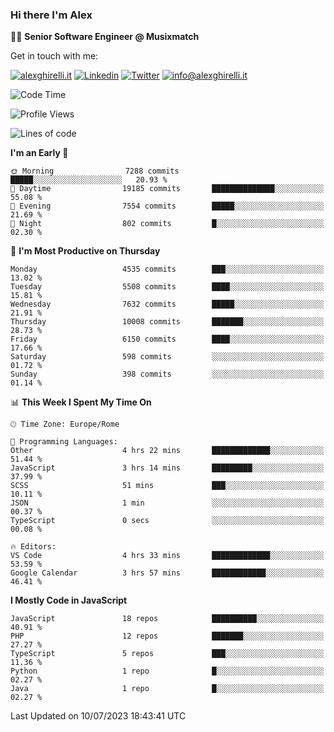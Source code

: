 ### Hi there I'm Alex

👨‍💻 __Senior Software Engineer @ Musixmatch__

Get in touch with me:

[![alexghirelli.it](https://img.shields.io/static/v1?label=alexghirelli.it&message=%20&color=red&logo=&style=flat-square&logoColor=white)](https://www.alexghirelli.it/)
[![Linkedin](https://img.shields.io/static/v1?label=Linkedin&message=%20&color=blue&logo=Linkedin&style=flat-square&logoColor=white)](https://linkedin.com/in/alexghirelli)
[![Twitter](https://img.shields.io/static/v1?label=Twitter&message=%20&color=blue&logo=Twitter&style=flat-square&logoColor=white)](https://twitter.com/alexGhirelli)
[![info@alexghirelli.it](https://img.shields.io/static/v1?label=info@alexghirelli.it&message=%20&color=red&logo=gmail&style=flat-square&logoColor=white)](mailto:info@alexghirelli.it)

<!--START_SECTION:waka-->
![Code Time](http://img.shields.io/badge/Code%20Time-7%2C477%20hrs%2011%20mins-blue)

![Profile Views](http://img.shields.io/badge/Profile%20Views-2-blue)

![Lines of code](https://img.shields.io/badge/From%20Hello%20World%20I%27ve%20Written-69.3%20million%20lines%20of%20code-blue)

**I'm an Early 🐤** 

```text
🌞 Morning                7288 commits        █████░░░░░░░░░░░░░░░░░░░░   20.93 % 
🌆 Daytime                19185 commits       ██████████████░░░░░░░░░░░   55.08 % 
🌃 Evening                7554 commits        █████░░░░░░░░░░░░░░░░░░░░   21.69 % 
🌙 Night                  802 commits         █░░░░░░░░░░░░░░░░░░░░░░░░   02.30 % 
```
📅 **I'm Most Productive on Thursday** 

```text
Monday                   4535 commits        ███░░░░░░░░░░░░░░░░░░░░░░   13.02 % 
Tuesday                  5508 commits        ████░░░░░░░░░░░░░░░░░░░░░   15.81 % 
Wednesday                7632 commits        █████░░░░░░░░░░░░░░░░░░░░   21.91 % 
Thursday                 10008 commits       ███████░░░░░░░░░░░░░░░░░░   28.73 % 
Friday                   6150 commits        ████░░░░░░░░░░░░░░░░░░░░░   17.66 % 
Saturday                 598 commits         ░░░░░░░░░░░░░░░░░░░░░░░░░   01.72 % 
Sunday                   398 commits         ░░░░░░░░░░░░░░░░░░░░░░░░░   01.14 % 
```


📊 **This Week I Spent My Time On** 

```text
🕑︎ Time Zone: Europe/Rome

💬 Programming Languages: 
Other                    4 hrs 22 mins       █████████████░░░░░░░░░░░░   51.44 % 
JavaScript               3 hrs 14 mins       █████████░░░░░░░░░░░░░░░░   37.99 % 
SCSS                     51 mins             ███░░░░░░░░░░░░░░░░░░░░░░   10.11 % 
JSON                     1 min               ░░░░░░░░░░░░░░░░░░░░░░░░░   00.37 % 
TypeScript               0 secs              ░░░░░░░░░░░░░░░░░░░░░░░░░   00.08 % 

🔥 Editors: 
VS Code                  4 hrs 33 mins       █████████████░░░░░░░░░░░░   53.59 % 
Google Calendar          3 hrs 57 mins       ████████████░░░░░░░░░░░░░   46.41 % 
```

**I Mostly Code in JavaScript** 

```text
JavaScript               18 repos            ██████████░░░░░░░░░░░░░░░   40.91 % 
PHP                      12 repos            ███████░░░░░░░░░░░░░░░░░░   27.27 % 
TypeScript               5 repos             ███░░░░░░░░░░░░░░░░░░░░░░   11.36 % 
Python                   1 repo              █░░░░░░░░░░░░░░░░░░░░░░░░   02.27 % 
Java                     1 repo              █░░░░░░░░░░░░░░░░░░░░░░░░   02.27 % 
```




 Last Updated on 10/07/2023 18:43:41 UTC
<!--END_SECTION:waka-->
